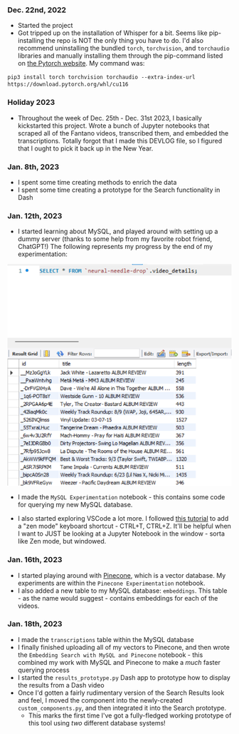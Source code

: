### Dec. 22nd, 2022
- Started the project
- Got tripped up on the installation of Whisper for a bit. Seems like pip-installing the repo is NOT the only thing you 
have to do. I'd also recommend uninstalling the bundled `torch`, `torchvision`, and `torchaudio` libraries and manually
installing them through the pip-command listed on [the Pytorch website](https://pytorch.org/get-started/locally/#start-locally).
My command was: 

```shell
pip3 install torch torchvision torchaudio --extra-index-url https://download.pytorch.org/whl/cu116
```

### Holiday 2023
- Throughout the week of Dec. 25th - Dec. 31st 2023, I basically kickstarted this project. Wrote a bunch 
of Jupyter notebooks that scraped all of the Fantano videos, transcribed them, and embedded the transcriptions.
Totally forgot that I made this DEVLOG file, so I figured that I ought to pick it back up in the New Year. 

### Jan. 8th, 2023
- I spent some time creating methods to enrich the data
- I spent some time creating a prototype for the Search functionality in Dash 

### Jan. 12th, 2023
- I started learning about MySQL, and played around with setting up a dummy server (thanks to some help from my favorite robot friend, ChatGPT!) The following represents my progress by the end of my experimentation: 

![](./devlog-assets/mySQL%20day%20one%20experiments.png)

- I made the `MySQL Experimentation` notebook - this contains some code for querying my new MySQL database. 

- I also started exploring VSCode a lot more. I followed [this tutorial](https://vscode.rocks/minimal-ui/) to add a "zen mode" keyboard shortcut - CTRL+T, CTRL+Z. It'll be helpful when I want to JUST be looking at a Jupyter Notebook in the window - sorta like Zen mode, but windowed. 

### Jan. 16th, 2023
- I started playing around with [Pinecone](https://www.pinecone.io/), which is a vector database. My experiments are within the `Pinecone Experimentation` notebook.  
- I also added a new table to my MySQL database: `embeddings`. This table - as the name would suggest - contains embeddings for each of the videos. 


### Jan. 18th, 2023
- I made the `transcriptions` table within the MySQL database
- I finally finished uploading all of my vectors to Pinecone, and then wrote the `Embedding Search with MySQL and Pinecone` notebook - this combined my work with MySQL and Pinecone to make a *much* faster querying process
- I started the `results_prototype.py` Dash app to prototype how to display the results from a Dash video 
- Once I'd gotten a fairly rudimentary version of the Search Results look and feel, I moved the component into the newly-created `custom_components.py`, and then integrated it into the Search prototype. 
  - This marks the first time I've got a fully-fledged working prototype of this tool using *two* different database systems! 

